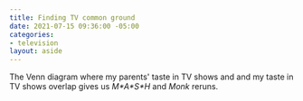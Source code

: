 ```yaml
---
title: Finding TV common ground
date: 2021-07-15 09:36:00 -05:00
categories:
- television
layout: aside
---
```


The Venn diagram where my parents' taste in TV shows and and my taste in TV shows overlap gives us *M\*A\*S\*H* and *Monk* reruns.
